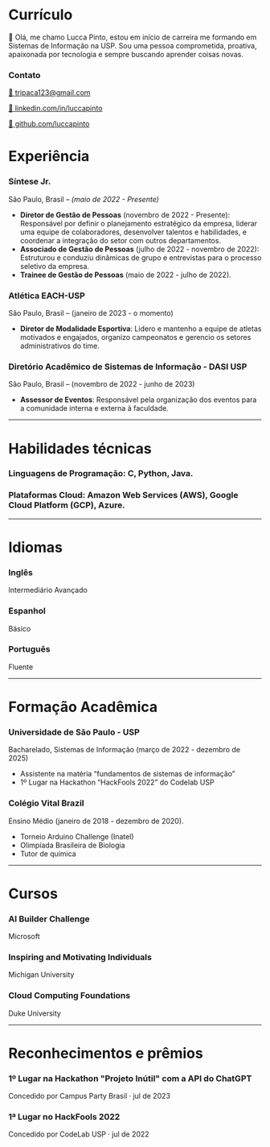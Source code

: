 # Currículo

<aside>
👋 Olá, me chamo Lucca Pinto, estou em início de carreira me formando em Sistemas de Informação na USP. Sou uma pessoa comprometida, proativa, apaixonada por tecnologia e sempre buscando aprender coisas novas.

</aside>

### **Contato**

[📧 tripaca123@gmail.com](mailto:tripaca123@gmail.com)

[🔗 linkedin.com/in/luccapinto](https://www.linkedin.com/in/luccapinto)

[👾 github.com/luccapinto](https://github.com/luccapinto)

# Experiência

### Síntese Jr.

São Paulo, Brasil *– (*maio de 2022 - Presente*)*

- **Diretor de Gestão de Pessoas** (novembro de 2022 - Presente): Responsável por definir o planejamento estratégico da empresa, liderar uma equipe de colaboradores, desenvolver talentos e habilidades, e coordenar a integração do setor com outros departamentos.
- **Associado de Gestão de Pessoas** (julho de 2022 - novembro de 2022): Estruturou e conduziu dinâmicas de grupo e entrevistas para o processo seletivo da empresa.
- **Trainee de Gestão de Pessoas** (maio de 2022 - julho de 2022).

### **Atlética EACH-USP**

São Paulo, Brasil *–* (janeiro de 2023 - o momento)

- **Diretor de Modalidade Esportiva**: Lidero e mantenho a equipe de atletas motivados e engajados, organizo campeonatos e gerencio os setores administrativos do time.

### **Diretório Acadêmico de Sistemas de Informação - DASI USP**

São Paulo, Brasil – (novembro de 2022 - junho de 2023)

- **Assessor de Eventos**: Responsável pela organização dos eventos para a comunidade interna e externa à faculdade.

---

# Habilidades técnicas

### **Linguagens de Programação**: C, Python, Java.

### **Plataformas Cloud**: Amazon Web Services (AWS), Google Cloud Platform (GCP), Azure.

---

# Idiomas

### Inglês

Intermediário Avançado

### Espanhol

Básico

### Português

Fluente

---

# Formação Acadêmica

### **Universidade de São Paulo - USP**

Bacharelado, Sistemas de Informação (março de 2022 - dezembro de 2025)

- Assistente na matéria “fundamentos de sistemas de informação”
- 1º Lugar na Hackathon “HackFools 2022” do Codelab USP

### **Colégio Vital Brazil**

Ensino Médio (janeiro de 2018 - dezembro de 2020).

- Torneio Arduino Challenge (Inatel)
- Olimpíada Brasileira de Biologia
- Tutor de química

---

# Cursos

### **AI Builder Challenge**

Microsoft

### **Inspiring and Motivating Individuals**

Michigan University

### Cloud Computing Foundations

Duke University

---

# Reconhecimentos e prêmios

### **1º Lugar na Hackathon "Projeto Inútil" com a API do ChatGPT**

Concedido por Campus Party Brasil · jul de 2023

### **1ª Lugar no HackFools 2022**

Concedido por CodeLab USP · jul de 2022
